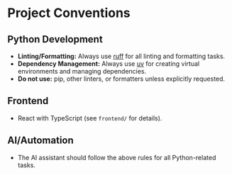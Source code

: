 # Project Conventions

## Python Development

- **Linting/Formatting:** Always use [ruff](https://github.com/astral-sh/ruff) for all linting and formatting tasks.
- **Dependency Management:** Always use [uv](https://github.com/astral-sh/uv) for creating virtual environments and managing dependencies.
- **Do not use:** pip, other linters, or formatters unless explicitly requested.

## Frontend

- React with TypeScript (see `frontend/` for details).

## AI/Automation

- The AI assistant should follow the above rules for all Python-related tasks.
